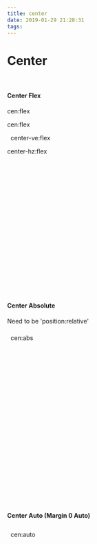 ```yaml
---
title: center
date: 2019-01-29 21:28:31
tags:
---
```


<div class="header">
	<h1>Center</h1>
</div>
<br/>
<div class="content">
	<h4>Center Flex</h4>
	<p class="ta:right hey">cen:flex</p>
	<div class="block cen:flex text" style="min-height: 400px">
		<div class="square big mar cen:flex">
			<p class="hey">cen:flex</p>
		</div>
		<div class="square big mar cen-ve:flex">
			<p style="padding-left:8px">center-ve:flex</p>
		</div>
		<div class="square big mar cen-hz:flex">
			<p>center-hz:flex</p>
		</div>
	</div>
	<h4>Center Absolute</h4>
	<p class="ta:right">Need to be 'position:relative'</p>
	<div class="block text" style="min-height: 400px; position:relative">
		<div class="square big cen:abs">
			<p class="hey" style="padding:8px">cen:abs</p>
		</div>
	</div>
	<h4>Center Auto (Margin 0 Auto)</h4>
	<div class="block text">
		<div class="square big cen:auto">
			<p class="hey" style="padding:8px">cen:auto</p>
		</div>
	</div>
</div>